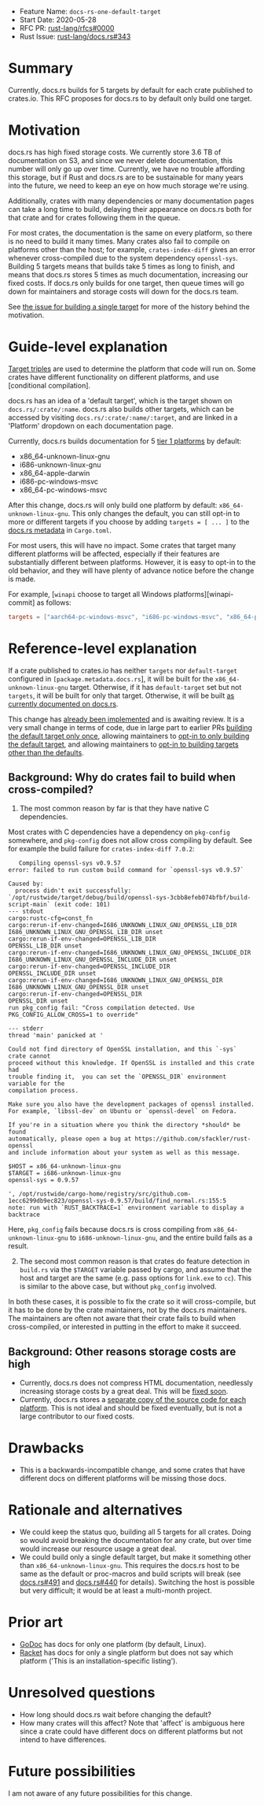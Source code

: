 - Feature Name: `docs-rs-one-default-target`
- Start Date: 2020-05-28
- RFC PR: [rust-lang/rfcs#0000](https://github.com/rust-lang/rfcs/pull/0000)
- Rust Issue: [rust-lang/docs.rs#343](https://github.com/rust-lang/docs.rs/issues/343)

# Summary
[summary]: #summary

Currently, docs.rs builds for 5 targets by default for each crate published to crates.io.
This RFC proposes for docs.rs to by default only build one target.

# Motivation
[motivation]: #motivation

docs.rs has high fixed storage costs.
We currently store 3.6 TB of documentation on S3, and since we never delete documentation,
this number will only go up over time. Currently, we have no trouble affording this storage,
but if Rust and docs.rs are to be sustainable for many years into the future,
we need to keep an eye on how much storage we're using.

Additionally, crates with many dependencies or many documentation pages can take a long time to build,
delaying their appearance on docs.rs both for that crate and for crates following them in the queue.

For most crates, the documentation is the same on every platform, so there is no need to build it many times.
Many crates also fail to compile on platforms other than the host;
for example, `crates-index-diff` gives an error whenever cross-compiled due to the system dependency `openssl-sys`.
Building 5 targets means that builds take 5 times as long to finish,
and means that docs.rs stores 5 times as much documentation, increasing our fixed costs.
If docs.rs only builds for one target,
then queue times will go down for maintainers and storage costs will down for the docs.rs team.

See [the issue for building a single target][docs.rs#343] for more of the history behind the motivation.

[docs.rs#343]: https://github.com/rust-lang/docs.rs/issues/343

# Guide-level explanation
[guide-level-explanation]: #guide-level-explanation

[Target triples][platform support] are used to determine the platform that code will run on.
Some crates have different functionality on different platforms, and use [conditional compilation].

docs.rs has an idea of a 'default target', which is the target shown on `docs.rs/:crate/:name`.
docs.rs also builds other targets, which can be accessed by visiting `docs.rs/:crate/:name/:target`,
and are linked in a 'Platform' dropdown on each documentation page.

Currently, docs.rs builds documentation for 5 [tier 1 platforms][platform support] by default:

- x86_64-unknown-linux-gnu
- i686-unknown-linux-gnu
- x86_64-apple-darwin
- i686-pc-windows-msvc
- x86_64-pc-windows-msvc

After this change, docs.rs will only build one platform by default: `x86_64-unknown-linux-gnu`.
This only changes the default, you can still opt-in to more or different targets if you choose
by adding `targets = [ ... ]` to the [docs.rs metadata] in `Cargo.toml`.

For most users, this will have no impact.
Some crates that target many different platforms will be affected,
especially if their features are substantially different between platforms.
However, it is easy to opt-in to the old behavior,
and they will have plenty of advance notice before the change is made.

For example, [`winapi` choose to target all Windows platforms][winapi-commit] as follows:

```toml
targets = ["aarch64-pc-windows-msvc", "i686-pc-windows-msvc", "x86_64-pc-windows-msvc"] 
```

<!--

Explain the proposal as if it was already included in the language and you were teaching it to another Rust programmer. That generally means:

- Introducing new named concepts.
- Explaining the feature largely in terms of examples.
- Explaining how Rust programmers should *think* about the feature, and how it should impact the way they use Rust. It should explain the impact as concretely as possible.
- If applicable, provide sample error messages, deprecation warnings, or migration guidance.
- If applicable, describe the differences between teaching this to existing Rust programmers and new Rust programmers.

For implementation-oriented RFCs (e.g. for compiler internals), this section should focus on how compiler contributors should think about the change, and give examples of its concrete impact. For policy RFCs, this section should provide an example-driven introduction to the policy, and explain its impact in concrete terms.

-->

# Reference-level explanation
[reference-level-explanation]: #reference-level-explanation

If a crate published to crates.io has neither `targets` nor `default-target` configured in `[package.metadata.docs.rs`],
it will be built for the `x86_64-unknown-linux-gnu` target.
Otherwise, if it has `default-target` set but not `targets`, it will be built for only that target.
Otherwise, it will be built [as currently documented on docs.rs][docs.rs metadata].

This change has [already been implemented][implementation PR] and is awaiting review.
It is a very small change in terms of code, due in large part to earlier PRs
[building the default target only once][remove-duplicate-default],
allowing maintainers to [opt-in to only building the default target][opt-in single target],
and allowing maintainers to [opt-in to building targets other than the defaults][non-tier-one-targets].

## Background: Why do crates fail to build when cross-compiled?

1. The most common reason by far is that they have native C dependencies.

Most crates with C dependencies have a dependency on `pkg-config` somewhere,
and `pkg-config` does not allow cross compiling by default.
See for example the build failure for `crates-index-diff 7.0.2`:

```
   Compiling openssl-sys v0.9.57
error: failed to run custom build command for `openssl-sys v0.9.57`

Caused by:
  process didn't exit successfully: `/opt/rustwide/target/debug/build/openssl-sys-3cbb8efeb074bfbf/build-script-main` (exit code: 101)
--- stdout
cargo:rustc-cfg=const_fn
cargo:rerun-if-env-changed=I686_UNKNOWN_LINUX_GNU_OPENSSL_LIB_DIR
I686_UNKNOWN_LINUX_GNU_OPENSSL_LIB_DIR unset
cargo:rerun-if-env-changed=OPENSSL_LIB_DIR
OPENSSL_LIB_DIR unset
cargo:rerun-if-env-changed=I686_UNKNOWN_LINUX_GNU_OPENSSL_INCLUDE_DIR
I686_UNKNOWN_LINUX_GNU_OPENSSL_INCLUDE_DIR unset
cargo:rerun-if-env-changed=OPENSSL_INCLUDE_DIR
OPENSSL_INCLUDE_DIR unset
cargo:rerun-if-env-changed=I686_UNKNOWN_LINUX_GNU_OPENSSL_DIR
I686_UNKNOWN_LINUX_GNU_OPENSSL_DIR unset
cargo:rerun-if-env-changed=OPENSSL_DIR
OPENSSL_DIR unset
run pkg_config fail: "Cross compilation detected. Use PKG_CONFIG_ALLOW_CROSS=1 to override"

--- stderr
thread 'main' panicked at '

Could not find directory of OpenSSL installation, and this `-sys` crate cannot
proceed without this knowledge. If OpenSSL is installed and this crate had
trouble finding it,  you can set the `OPENSSL_DIR` environment variable for the
compilation process.

Make sure you also have the development packages of openssl installed.
For example, `libssl-dev` on Ubuntu or `openssl-devel` on Fedora.

If you're in a situation where you think the directory *should* be found
automatically, please open a bug at https://github.com/sfackler/rust-openssl
and include information about your system as well as this message.

$HOST = x86_64-unknown-linux-gnu
$TARGET = i686-unknown-linux-gnu
openssl-sys = 0.9.57

', /opt/rustwide/cargo-home/registry/src/github.com-1ecc6299db9ec823/openssl-sys-0.9.57/build/find_normal.rs:155:5
note: run with `RUST_BACKTRACE=1` environment variable to display a backtrace
```

Here, `pkg_config` fails because docs.rs is cross compiling from `x86_64-unknown-linux-gnu` to `i686-unknown-linux-gnu`,
and the entire build fails as a result.

2. The second most common reason is that crates do feature detection in `build.rs` via the `$TARGET` variable passed by cargo,
and assume that the host and target are the same (e.g. pass options for `link.exe` to `cc`).
This is similar to the above case, but without `pkg_config` involved.

In both these cases, it is possible to fix the crate so it will cross-compile,
but it has to be done by the crate maintainers, not by the docs.rs maintainers.
The maintainers are often not aware that their crate fails to build when cross-compiled,
or interested in putting in the effort to make it succeed.

## Background: Other reasons storage costs are high

- Currently, docs.rs does not compress HTML documentation,
  needlessly increasing storage costs by a great deal. This will be [fixed soon][docs.rs#780].
- Currently, docs.rs stores a [separate copy of the source code for each platform][duplicate-source].
  This is not ideal and should be fixed eventually, but is not a large contributor to our fixed costs.

<!--
This is the technical portion of the RFC. Explain the design in sufficient detail that:

    Its interaction with other features is clear.
    It is reasonably clear how the feature would be implemented.
    Corner cases are dissected by example.

The section should return to the examples given in the previous section, and explain more fully how the detailed proposal makes those examples work.
-->

# Drawbacks
[drawbacks]: #drawbacks

- This is a backwards-incompatible change,
and some crates that have different docs on different platforms will be missing those docs.

# Rationale and alternatives
[rationale-and-alternatives]: #rationale-and-alternatives

- We could keep the status quo, building all 5 targets for all crates.
  Doing so would avoid breaking the documentation for any crate,
  but over time would increase our resource usage a great deal.
- We could build only a single default target, but make it something other than `x86_64-unknown-linux-gnu`.
  This requires the docs.rs host to be same as the default or proc-macros and build scripts will break
  (see [docs.rs#491] and [docs.rs#440] for details).
  Switching the host is possible but very difficult; it would be at least a multi-month project.

<!--
- Why is this design the best in the space of possible designs?
- What other designs have been considered and what is the rationale for not choosing them?
- What is the impact of not doing this?
-->

# Prior art
[prior-art]: #prior-art

- [GoDoc] has docs for only one platform (by default, Linux).
- [Racket](https://docs.racket-lang.org/) has docs for only a single platform but does not say which platform ('This is an installation-specific listing').

<!--
Discuss prior art, both the good and the bad, in relation to this proposal.
A few examples of what this can include are:

- For language, library, cargo, tools, and compiler proposals: Does this feature exist in other programming languages and what experience have their community had?
- For community proposals: Is this done by some other community and what were their experiences with it?
- For other teams: What lessons can we learn from what other communities have done here?
- Papers: Are there any published papers or great posts that discuss this? If you have some relevant papers to refer to, this can serve as a more detailed theoretical background.

This section is intended to encourage you as an author to think about the lessons from other languages, provide readers of your RFC with a fuller picture.
If there is no prior art, that is fine - your ideas are interesting to us whether they are brand new or if it is an adaptation from other languages.

Note that while precedent set by other languages is some motivation, it does not on its own motivate an RFC.
Please also take into consideration that rust sometimes intentionally diverges from common language features.
-->

# Unresolved questions
[unresolved-questions]: #unresolved-questions

- How long should docs.rs wait before changing the default?
- How many crates will this affect?
  Note that 'affect' is ambiguous here since a crate could have different docs on different platforms
  but not intend to have differences.

# Future possibilities
[future-possibilities]: #future-possibilities

I am not aware of any future possibilities for this change.

<!--
Think about what the natural extension and evolution of your proposal would
be and how it would affect the language and project as a whole in a holistic
way. Try to use this section as a tool to more fully consider all possible
interactions with the project and language in your proposal.
Also consider how the this all fits into the roadmap for the project
and of the relevant sub-team.

This is also a good place to "dump ideas", if they are out of scope for the
RFC you are writing but otherwise related.

If you have tried and cannot think of any future possibilities,
you may simply state that you cannot think of anything.

Note that having something written down in the future-possibilities section
is not a reason to accept the current or a future RFC; such notes should be
in the section on motivation or rationale in this or subsequent RFCs.
The section merely provides additional information.
-->

[platform support]: https://forge.rust-lang.org/release/platform-support.html
[docs.rs metadata]: https://docs.rs/about#metadata
[winapi commit]: https://github.com/retep998/winapi-rs/commit/0090d411766ff22a2f280fc42e6a61e04780cdd4
[remove-duplicate-default]: https://github.com/rust-lang/docs.rs/pull/534
[opt-in single target]: https://github.com/rust-lang/docs.rs/pull/632
[non-tier-one-targets]: https://github.com/rust-lang/docs.rs/pull/633
[implementation PR]: https://github.com/rust-lang/docs.rs/pull/532
[GoDoc]: https://godoc.org/-/about
[docs.rs#440]: https://github.com/rust-lang/docs.rs/issues/440
[docs.rs#491]: https://github.com/rust-lang/docs.rs/pull/491
[docs.rs#780]: https://github.com/rust-lang/docs.rs/pull/780
[duplicate-source]: https://github.com/rust-lang/rust/issues/67804#issuecomment-570320452
